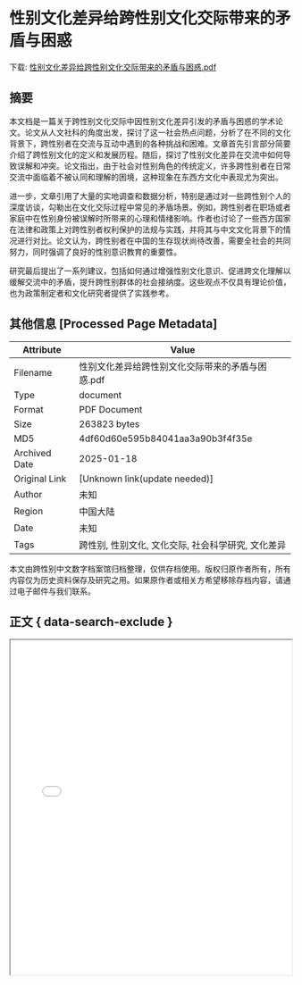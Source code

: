 # 性别文化差异给跨性别文化交际带来的矛盾与困惑

<!-- tcd_download_link -->
下载: [性别文化差异给跨性别文化交际带来的矛盾与困惑.pdf](性别文化差异给跨性别文化交际带来的矛盾与困惑.pdf)
<!-- tcd_download_link_end -->

## 摘要

<!-- tcd_abstract -->
本文档是一篇关于跨性别文化交际中因性别文化差异引发的矛盾与困惑的学术论文。论文从人文社科的角度出发，探讨了这一社会热点问题，分析了在不同的文化背景下，跨性别者在交流与互动中遇到的各种挑战和困难。文章首先引言部分简要介绍了跨性别文化的定义和发展历程。随后，探讨了性别文化差异在交流中如何导致误解和冲突。论文指出，由于社会对性别角色的传统定义，许多跨性别者在日常交流中面临着不被认同和理解的困境，这种现象在东西方文化中表现尤为突出。

进一步，文章引用了大量的实地调查和数据分析，特别是通过对一些跨性别个人的深度访谈，勾勒出在文化交际过程中常见的矛盾场景。例如，跨性别者在职场或者家庭中在性别身份被误解时所带来的心理和情绪影响。作者也讨论了一些西方国家在法律和政策上对跨性别者权利保护的法规与实践，并将其与中文文化背景下的情况进行对比。论文认为，跨性别者在中国的生存现状尚待改善，需要全社会的共同努力，同时强调了良好的性别意识教育的重要性。

研究最后提出了一系列建议，包括如何通过增强性别文化意识、促进跨文化理解以缓解交流中的矛盾，提升跨性别群体的社会接纳度。这些观点不仅具有理论价值，也为政策制定者和文化研究者提供了实践参考。

<!-- tcd_abstract_end -->

## 其他信息 [Processed Page Metadata]

| Attribute       | Value                                  |
|-----------------|----------------------------------------|
| Filename        | 性别文化差异给跨性别文化交际带来的矛盾与困惑.pdf                             |
| Type            | document                                 |
| Format          | PDF Document                               |
| Size            | 263823 bytes                           |
| MD5             | 4df60d60e595b84041aa3a90b3f4f35e                                  |
| Archived Date   | 2025-01-18                             |
| Original Link   | [Unknown link(update needed)]                         |
| Author          | 未知                               |
| Region          | 中国大陆                               |
| Date            | 未知                                 |
| Tags            | 跨性别, 性别文化, 文化交际, 社会科学研究, 文化差异                                 |

本文由跨性别中文数字档案馆归档整理，仅供存档使用。版权归原作者所有，所有内容仅为历史资料保存及研究之用。如果原作者或相关方希望移除存档内容，请通过电子邮件与我们联系。

## 正文 { data-search-exclude }

<!-- tcd_main_text -->
<iframe src="../性别文化差异给跨性别文化交际带来的矛盾与困惑.pdf" width="100%" height="600px">
    <p>无法显示PDF，请下载查看。</p>
</iframe>
<!-- tcd_main_text_end -->

